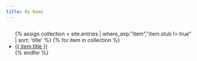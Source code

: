 ```yaml
---
title: By Name
---
```

<div class="columns">
<ul>
{% assign collection = site.entries | where_exp:"item","item.stub != true" | sort: 'title' %}
{% for item in collection %}
    <li><a href="{{ site.baseurl }}{{ item.url }}">{{ item.title }}</a></li>
{% endfor %}
</ul>
</div>
